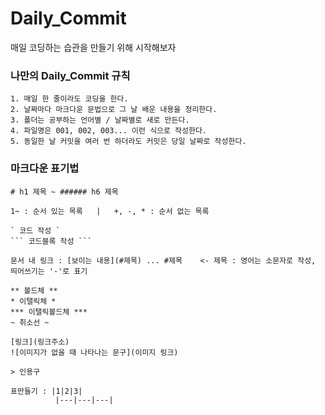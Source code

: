 # Daily_Commit
매일 코딩하는 습관을 만들기 위해 시작해보자



### 나만의 Daily_Commit 규칙
```
1. 매일 한 줄이라도 코딩을 한다.
2. 날짜마다 마크다운 문법으로 그 날 배운 내용을 정리한다.
3. 폴더는 공부하는 언어별 / 날짜별로 새로 만든다.
4. 파일명은 001, 002, 003... 이런 식으로 작성한다.
5. 동일한 날 커밋을 여러 번 하더라도 커밋은 당일 날짜로 작성한다.
```


### 마크다운 표기법
```
# h1 제목 ~ ###### h6 제목

1~ : 순서 있는 목록   |   +, -, * : 순서 없는 목록

` 코드 작성 `
``` 코드블록 작성 ```

문서 내 링크 : [보이는 내용](#제목) ... #제목    <- 제목 : 영어는 소문자로 작성, 띄어쓰기는 '-'로 표기

** 볼드체 **
* 이탤릭체 *
*** 이탤릭볼드체 ***
~ 취소선 ~

[링크](링크주소)
![이미지가 없을 때 나타나는 문구](이미지 링크)

> 인용구

표만들기 : |1|2|3|
          |---|---|---|
```